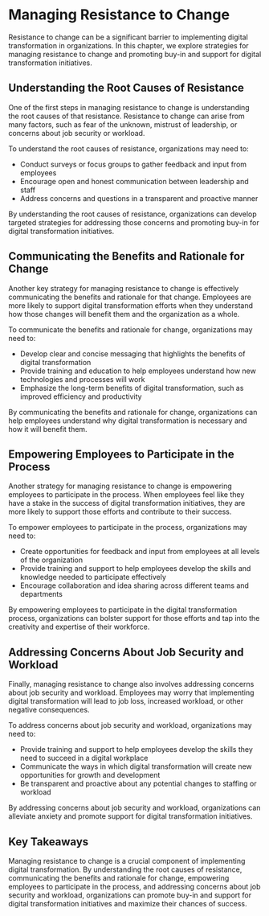 Managing Resistance to Change
============================================================================

Resistance to change can be a significant barrier to implementing digital transformation in organizations. In this chapter, we explore strategies for managing resistance to change and promoting buy-in and support for digital transformation initiatives.

Understanding the Root Causes of Resistance
-------------------------------------------

One of the first steps in managing resistance to change is understanding the root causes of that resistance. Resistance to change can arise from many factors, such as fear of the unknown, mistrust of leadership, or concerns about job security or workload.

To understand the root causes of resistance, organizations may need to:

* Conduct surveys or focus groups to gather feedback and input from employees
* Encourage open and honest communication between leadership and staff
* Address concerns and questions in a transparent and proactive manner

By understanding the root causes of resistance, organizations can develop targeted strategies for addressing those concerns and promoting buy-in for digital transformation initiatives.

Communicating the Benefits and Rationale for Change
---------------------------------------------------

Another key strategy for managing resistance to change is effectively communicating the benefits and rationale for that change. Employees are more likely to support digital transformation efforts when they understand how those changes will benefit them and the organization as a whole.

To communicate the benefits and rationale for change, organizations may need to:

* Develop clear and concise messaging that highlights the benefits of digital transformation
* Provide training and education to help employees understand how new technologies and processes will work
* Emphasize the long-term benefits of digital transformation, such as improved efficiency and productivity

By communicating the benefits and rationale for change, organizations can help employees understand why digital transformation is necessary and how it will benefit them.

Empowering Employees to Participate in the Process
--------------------------------------------------

Another strategy for managing resistance to change is empowering employees to participate in the process. When employees feel like they have a stake in the success of digital transformation initiatives, they are more likely to support those efforts and contribute to their success.

To empower employees to participate in the process, organizations may need to:

* Create opportunities for feedback and input from employees at all levels of the organization
* Provide training and support to help employees develop the skills and knowledge needed to participate effectively
* Encourage collaboration and idea sharing across different teams and departments

By empowering employees to participate in the digital transformation process, organizations can bolster support for those efforts and tap into the creativity and expertise of their workforce.

Addressing Concerns About Job Security and Workload
---------------------------------------------------

Finally, managing resistance to change also involves addressing concerns about job security and workload. Employees may worry that implementing digital transformation will lead to job loss, increased workload, or other negative consequences.

To address concerns about job security and workload, organizations may need to:

* Provide training and support to help employees develop the skills they need to succeed in a digital workplace
* Communicate the ways in which digital transformation will create new opportunities for growth and development
* Be transparent and proactive about any potential changes to staffing or workload

By addressing concerns about job security and workload, organizations can alleviate anxiety and promote support for digital transformation initiatives.

Key Takeaways
-------------

Managing resistance to change is a crucial component of implementing digital transformation. By understanding the root causes of resistance, communicating the benefits and rationale for change, empowering employees to participate in the process, and addressing concerns about job security and workload, organizations can promote buy-in and support for digital transformation initiatives and maximize their chances of success.
